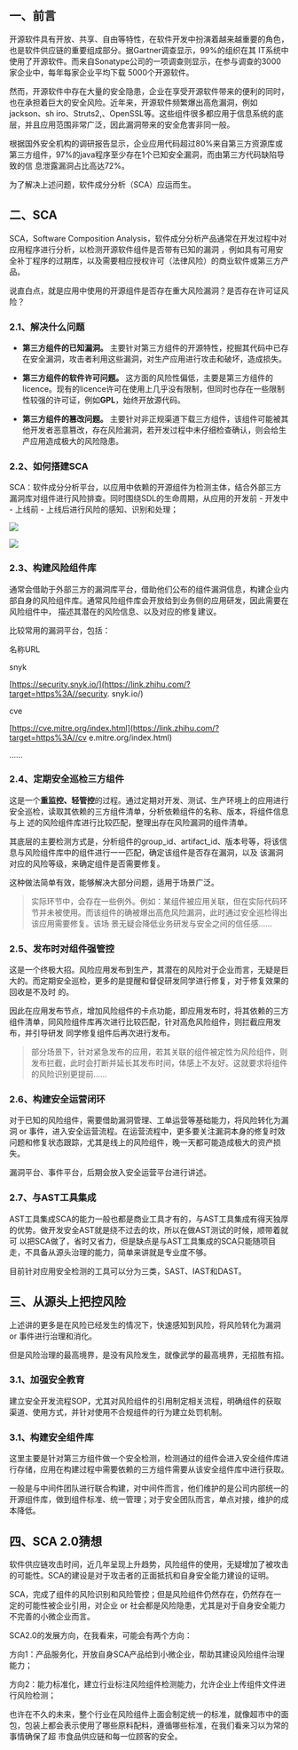 
## 一、前言

开源软件具有开放、共享、自由等特性，在软件开发中扮演着越来越重要的角色，也是软件供应链的重要组成部分。据Gartner调查显示，99%的组织在其
IT系统中使用了开源软件。而来自Sonatype公司的一项调查则显示，在参与调查的3000家企业中，每年每家企业平均下载 5000个开源软件。

然而，开源软件中存在大量的安全隐患，企业在享受开源软件带来的便利的同时，也在承担着巨大的安全风险。近年来，开源软件频繁爆出高危漏洞，例如jackson、sh
iro、Struts2,、OpenSSL等。这些组件很多都应用于信息系统的底层，并且应用范围非常广泛，因此漏洞带来的安全危害非同一般。

根据国外安全机构的调研报告显示，企业应用代码超过80%来自第三方资源库或第三方组件，97%的java程序至少存在1个已知安全漏洞，而由第三方代码缺陷导致的信
息泄露漏洞占比高达72%。

为了解决上述问题，软件成分分析（SCA）应运而生。

## 二、SCA

SCA，Software Composition Analysis，软件成分分析产品通常在开发过程中对应用程序进行分析，以检测开源软件组件是否带有已知的漏洞
，例如具有可用安全补丁程序的过期库，以及需要相应授权许可（法律风险）的商业软件或第三方产品。

说直白点，就是应用中使用的开源组件是否存在重大风险漏洞？是否存在许可证风险？

### 2.1、解决什么问题

* **第三方组件的已知漏洞。** 主要针对第三方组件的开源特性，挖掘其代码中已存在安全漏洞，攻击者利用这些漏洞，对生产应用进行攻击和破坏，造成损失。

* **第三方组件的软件许可问题。** 这方面的风险性偏低，主要是第三方组件的licence。现有的licence许可在使用上几乎没有限制，但同时也存在一些限制性较强的许可证，例如**GPL**，始终开放源代码。

* **第三方组件的篡改问题。** 主要针对非正规渠道下载三方组件，该组件可能被其他开发者恶意篡改，存在风险漏洞，若开发过程中未仔细检查确认，则会给生产应用造成极大的风险隐患。

### 2.2、如何搭建SCA

SCA：软件成分分析平台，以应用中依赖的开源组件为检测主体，结合外部三方漏洞库对组件进行风险排查。同时围绕SDL的生命周期，从应用的开发前 - 开发中 -
上线前 - 上线后进行风险的感知、识别和处理；



![](/uploads/secdos11077/images/m_df60da5519ef6ce2f74599a404d68807_r.png)

![](/uploads/secdos11077/images/m_db361f64f7d05c5e6cbbbabddee57b24_r.png)

### 2.3、构建风险组件库

通常会借助于外部三方的漏洞库平台，借助他们公布的组件漏洞信息，构建企业内部自身的风险组件库。通常风险组件库会开放给到业务侧的应用研发，因此需要在风险组件中，
描述其潜在的风险信息、以及对应的修复建议。

比较常用的漏洞平台，包括：

名称URL

snyk

[https://security.snyk.io/](https://link.zhihu.com/?target=https%3A//security.
snyk.io/)

cve

[https://cve.mitre.org/index.html](https://link.zhihu.com/?target=https%3A//cv
e.mitre.org/index.html)

……

### 2.4、定期安全巡检三方组件

这是一个**重监控、轻管控**的过程。通过定期对开发、测试、生产环境上的应用进行安全巡检，读取其依赖的三方组件清单，分析依赖组件的名称、版本，将组件信息与上
述的风险组件库进行比较匹配，整理出存在风险漏洞的组件清单。

其底层的主要检测方式是，分析组件的group_id、artifact_id、版本号等，将该信息与风险组件库中的组件进行一一匹配，确定该组件是否存在漏洞，以及
该漏洞对应的风险等级，来确定组件是否需要修复。

这种做法简单有效，能够解决大部分问题，适用于场景广泛。

> 实际环节中，会存在一些例外。例如：某组件被应用关联，但在实际代码环节并未被使用。而该组件的确被爆出高危风险漏洞，此时通过安全巡检得出该应用需要修复。该场
景无疑会降低业务研发与安全之间的信任感……

### 2.5、发布时对组件强管控

这是一个终极大招。风险应用发布到生产，其潜在的风险对于企业而言，无疑是巨大的。而定期安全巡检，更多的是提醒和督促研发同学进行修复，对于修复效果的回收是不及时
的。

因此在应用发布节点，增加风险组件的卡点功能，即应用发布时，将其依赖的三方组件清单，同风险组件库再次进行比较匹配，针对高危风险组件，则拦截应用发布，并引导研发
同学修复组件后再次进行发布。

> 部分场景下，针对紧急发布的应用，若其关联的组件被定性为风险组件，则发布拦截，此时会打断并延长其发布时间，体感上不友好。这就要求将组件的风险识别更提前……

### 2.6、构建安全运营闭环

对于已知的风险组件，需要借助漏洞管理、工单运营等基础能力，将风险转化为漏洞 or
事件，进入安全运营流程。在运营流程中，更多要关注漏洞本身的修复时效问题和修复状态跟踪，尤其是线上的风险组件，晚一天都可能造成极大的资产损失。

漏洞平台、事件平台，后期会放入安全运营平台进行讲述。

### 2.7、与AST工具集成

AST工具集成SCA的能力一般也都是商业工具才有的，与AST工具集成有得天独厚的优势。做开发安全AST就是绕不过去的坎，所以在做AST测试的时候，顺带着就可
以把SCA做了，省时又省力，但是缺点是与AST工具集成的SCA只能随项目走，不具备从源头治理的能力，简单来讲就是专业度不够。

目前针对应用安全检测的工具可以分为三类，SAST、IAST和DAST。

## 三、从源头上把控风险

上述讲的更多是在风险已经发生的情况下，快速感知到风险，将风险转化为漏洞 or 事件进行治理和消化。

但是风险治理的最高境界，是没有风险发生，就像武学的最高境界，无招胜有招。

### 3.1、加强安全教育

建立安全开发流程SOP，尤其对风险组件的引用制定相关流程，明确组件的获取渠道、使用方式，并针对使用不合规组件的行为建立处罚机制。

### 3.1、构建安全组件库

这里主要是针对第三方组件做一个安全检测，检测通过的组件会进入安全组件库进行存储，应用在构建过程中需要依赖的三方组件需要从该安全组件库中进行获取。

一般是与中间件团队进行联合构建，对中间件而言，他们维护的是公司内部统一的开源组件库，做到组件标准、统一管理；对于安全团队而言，单点对接，维护的成本降低。

## 四、SCA 2.0猜想

软件供应链攻击时间，近几年呈现上升趋势，风险组件的使用，无疑增加了被攻击的可能性。SCA的建设是对于攻击者的正面抵抗和自身安全能力建设的证明。

SCA，完成了组件的风险识别和风险管控；但是风险组件仍然存在，仍然存在一定的可能性被企业引用，对企业 or
社会都是风险隐患，尤其是对于自身安全能力不完善的小微企业而言。

SCA2.0的发展方向，在我看来，可能会有两个方向：

方向1：产品服务化，开放自身SCA产品给到小微企业，帮助其建设风险组件治理能力；

方向2：能力标准化，建立行业标注风险组件检测能力，允许企业上传组件文件进行风险检测；

也许在不久的未来，整个行业在风险组件上面会制定统一的标准，就像超市中的面包，包装上都会表示使用了哪些原料配料，遵循哪些标准，在我们看来习以为常的事情确保了超
市食品供应链和每一位顾客的安全。